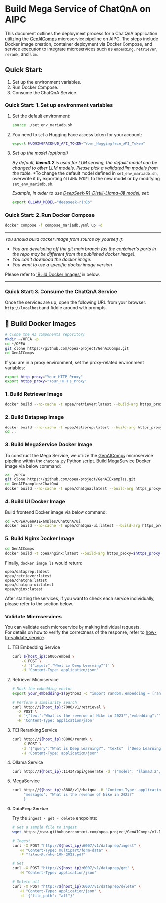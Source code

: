 # Build Mega Service of ChatQnA on AIPC

This document outlines the deployment process for a ChatQnA application utilizing the [GenAIComps](https://github.com/opea-project/GenAIComps.git) microservice pipeline on AIPC. The steps include Docker image creation, container deployment via Docker Compose, and service execution to integrate microservices such as `embedding`, `retriever`, `rerank`, and `llm`.

## Quick Start:

1. Set up the environment variables.
2. Run Docker Compose.
3. Consume the ChatQnA Service.

### Quick Start: 1. Set up environment variables

1. Set the default environment:
   ```bash
   source ./set_env_mariadb.sh
   ```

2. You need to set a Hugging Face access token for your account:

   ```bash
   export HUGGINGFACEHUB_API_TOKEN="Your_Huggingface_API_Token"
   ```

3. *Set up the model (optional)*

   *By default, **llama3.2** is used for LLM serving, the default model can be changed to other LLM models. Please pick a [validated llm models](https://github.com/opea-project/GenAIComps/tree/main/comps/llms/src/text-generation#validated-llm-models) from the table.*
   *To change the default model defined in `set_env_mariadb.sh`, overwrite it by exporting `OLLAMA_MODEL` to the new model or by modifying `set_env_mariadb.sh`.  

   *Example, in order to use [DeepSeek-R1-Distill-Llama-8B model](https://ollama.com/library/deepseek-r1:8b), set:*

      ```bash
      export OLLAMA_MODEL="deepseek-r1:8b"
      ```

### Quick Start: 2. Run Docker Compose

```bash
docker compose -f compose_mariadb.yaml up -d
```


---
*You should build docker image from source by yourself if*:

- *You are developing off the git main branch (as the container's ports in the repo may be different from the published docker image).*
- *You can't download the docker image.*
- *You want to use a specific docker image version*

Please refer to ['Build Docker Images'](#🚀-build-docker-images) in below.

---

### Quick Start:3. Consume the ChatQnA Service

Once the services are up, open the following URL from your browser: `http://localhost` and fiddle around with prompts.


## 🚀 Build Docker Images


```bash
# Clone the AI components repository
mkdir ~/OPEA -p
cd ~/OPEA
git clone https://github.com/opea-project/GenAIComps.git
cd GenAIComps
```

If you are in a proxy environment, set the proxy-related environment variables:

```bash
export http_proxy="Your_HTTP_Proxy"
export https_proxy="Your_HTTPs_Proxy"
```

### 1. Build Retriever Image

```bash
docker build --no-cache -t opea/retriever:latest --build-arg https_proxy=$https_proxy --build-arg http_proxy=$http_proxy -f comps/retrievers/src/Dockerfile .
```

### 2. Build Dataprep Image

```bash
docker build --no-cache -t opea/dataprep:latest --build-arg https_proxy=$https_proxy --build-arg http_proxy=$http_proxy -f comps/dataprep/src/Dockerfile .
cd ..
```

### 3. Build MegaService Docker Image

To construct the Mega Service, we utilize the [GenAIComps](https://github.com/opea-project/GenAIComps.git) microservice pipeline within the `chatqna.py` Python script. Build MegaService Docker image via below command:

```bash
cd ~/OPEA
git clone https://github.com/opea-project/GenAIExamples.git
cd GenAIExamples/ChatQnA
docker build --no-cache -t opea/chatqna:latest --build-arg https_proxy=$https_proxy --build-arg http_proxy=$http_proxy  -f Dockerfile .
```

### 4. Build UI Docker Image

Build frontend Docker image via below command:

```bash
cd ~/OPEA/GenAIExamples/ChatQnA/ui
docker build --no-cache -t opea/chatqna-ui:latest --build-arg https_proxy=$https_proxy --build-arg http_proxy=$http_proxy -f ./docker/Dockerfile .
```

### 5. Build Nginx Docker Image

```bash
cd GenAIComps
docker build -t opea/nginx:latest --build-arg https_proxy=$https_proxy --build-arg http_proxy=$http_proxy -f comps/third_parties/nginx/src/Dockerfile .
```

Finally, `docker image ls` would return:
```
opea/dataprep:latest
opea/retriever:latest
opea/chatqna:latest
opea/chatqna-ui:latest
opea/nginx:latest
```

After starting the services, if you want to check each service individually, please refer to the section below.


### Validate Microservices

You can validate each microservice by making individual requests.  
For details on how to verify the correctness of the response, refer to [how-to-validate_service](../../hpu/gaudi/how_to_validate_service.md).

1. TEI Embedding Service

   ```bash
   curl ${host_ip}:6006/embed \
       -X POST \
       -d '{"inputs":"What is Deep Learning?"}' \
       -H 'Content-Type: application/json'
   ```

2. Retriever Microservice  
   ```bash
   # Mock the embedding vector
   export your_embedding=$(python3 -c "import random; embedding = [random.uniform(-1, 1) for _ in range(768)]; print(embedding)")
   ```

   ```bash
   # Perform a similarity search
   curl http://${host_ip}:7000/v1/retrieval \
     -X POST \
     -d '{"text":"What is the revenue of Nike in 2023?","embedding":"'"${your_embedding}"'"}' \
     -H 'Content-Type: application/json'
   ```

3. TEI Reranking Service

   ```bash
   curl http://${host_ip}:8808/rerank \
       -X POST \
       -d '{"query":"What is Deep Learning?", "texts": ["Deep Learning is not...", "Deep learning is..."]}' \
       -H 'Content-Type: application/json'
   ```

4. Ollama Service

   ```bash
   curl http://${host_ip}:11434/api/generate -d '{"model": "llama3.2", "prompt":"What is Deep Learning?"}'
   ```

5. MegaService

   ```bash
   curl http://${host_ip}:8888/v1/chatqna -H "Content-Type: application/json" -d '{
        "messages": "What is the revenue of Nike in 2023?"
        }'
   ```

6. DataPrep Service

   Try the `ingest - get - delete` endpoints:

   ```bash
   # Get a sample file to ingest
   wget https://raw.githubusercontent.com/opea-project/GenAIComps/v1.1/comps/retrievers/redis/data/nke-10k-2023.pdf
   ```

   ```bash
   # Ingest
   curl -X POST "http://${host_ip}:6007/v1/dataprep/ingest" \
      -H "Content-Type: multipart/form-data" \
      -F "files=@./nke-10k-2023.pdf"
   ```

   ```bash
   # Get
   curl -X POST "http://${host_ip}:6007/v1/dataprep/get" \
      -H "Content-Type: application/json"
   ```

   ```bash
   # Delete all
   curl -X POST "http://${host_ip}:6007/v1/dataprep/delete" \
      -H "Content-Type: application/json" \
      -d '{"file_path": "all"}'
   ```